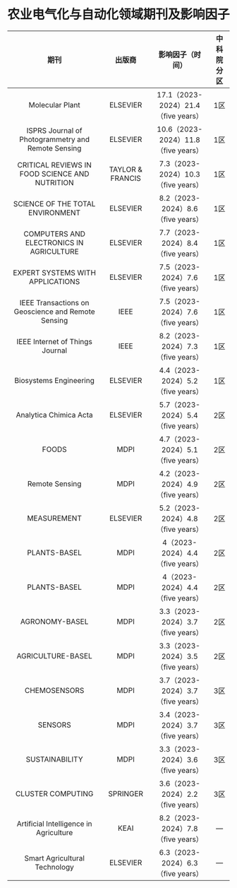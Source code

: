 # 农业电气化与自动化领域期刊及影响因子

|                      期刊                      |      出版商      |       影响因子（时间）        |  中科院分区 |
| :--------------------------------------------: | :--------------: | :-------------------------: | :---------:|
|                Molecular Plant                 |      ELSEVIER    | 17.1（2023-2024）21.4（five years）| 1区 |
|ISPRS Journal of Photogrammetry and Remote Sensing|    ELSEVIER    | 10.6（2023-2024）11.8（five years）| 1区 |
| CRITICAL REVIEWS IN FOOD SCIENCE AND NUTRITION | TAYLOR & FRANCIS | 7.3（2023-2024）10.3（five years） | 1区 |
|        SCIENCE OF THE TOTAL ENVIRONMENT        |     ELSEVIER     | 8.2（2023-2024）8.6（five years）  | 1区 |
|    COMPUTERS AND ELECTRONICS IN AGRICULTURE    |     ELSEVIER     | 7.7（2023-2024）8.4（five years）  | 1区 |
|        EXPERT SYSTEMS WITH APPLICATIONS        |     ELSEVIER     | 7.5（2023-2024）7.6（five years）  | 1区 |
|IEEE Transactions on Geoscience and Remote Sensing|       IEEE     |  7.5（2023-2024）7.6（five years） | 1区 |
|        IEEE Internet of Things Journal         |       IEEE       | 8.2（2023-2024）7.3（five years）  | 1区 |
|             Biosystems Engineering             |     ELSEVIER     | 4.4（2023-2024）5.2（five years）  | 1区 |
|             Analytica Chimica Acta             |     ELSEVIER     |  5.7（2023-2024）5.4（five years） | 2区 |
|                     FOODS                      |       MDPI       | 4.7（2023-2024）5.1（five years）  | 2区 |
|                 Remote Sensing                 |       MDPI       |  4.2（2023-2024）4.9（five years） | 2区 |
|                  MEASUREMENT                   |     ELSEVIER     | 5.2（2023-2024）4.8（five years）  | 2区 |
|                  PLANTS-BASEL                  |       MDPI       |  4（2023-2024）4.4（five years）   | 2区 |
|                  PLANTS-BASEL                  |       MDPI       |  4（2023-2024）4.4（five years）   | 2区 |
|                AGRONOMY-BASEL                  |       MDPI       | 3.3（2023-2024）3.7（five years）  | 2区 |
|               AGRICULTURE-BASEL                |       MDPI       | 3.3（2023-2024）3.5（five years）  | 2区 |
|                  CHEMOSENSORS                  |       MDPI       | 3.7（2023-2024）3.7（five years）  | 3区 |
|                    SENSORS                     |       MDPI       | 3.4（2023-2024）3.7（five years）  | 3区 |
|                SUSTAINABILITY                  |       MDPI       | 3.3（2023-2024）3.6（five years）  | 3区 |
|               CLUSTER COMPUTING                |     SPRINGER     | 3.6（2023-2024）2.2（five years）  | 3区 |
|     Artificial Intelligence in Agriculture     |       KEAI       | 8.2（2023-2024）7.8（five years）  | — |
|         Smart Agricultural Technology          |     ELSEVIER     | 6.3（2023-2024）6.3（five years）  | — |